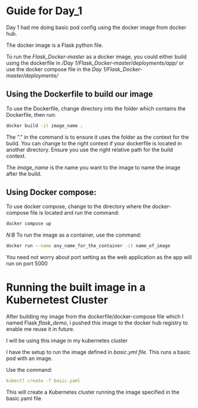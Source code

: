 # Guide for Day_1

Day 1 had me doing basic pod config using the docker image from docker hub.

The docker image is a Flask python file.

To run the *Flask_Docker-master* as a docker image, you could either build using the dockerfile in */Day 1/Flask_Docker-master/deployments/app/* or use the docker compose file in the *Day 1/Flask_Docker-master/deployments/*


## Using the Dockerfile to build our image

To use the Dockerfile, change directory into the folder which contains the Dockerfile, then run:

```cmd
docker build -it image_name .
```
The "." in the command is to ensure it uses the folder as the context for the build. You can change to the right context if your dockerfile is located in another directory. Ensure you use the right relative path for the build context.

The *image_name* is the name you want to the image to name the image after the build.

## Using Docker compose:

To use docker compose, change to the directory where the docker-compose file is located and run the command:
```cmd
docker compose up
```

_N:B_ To run the image as a container, use the command:
```cmd
docker run --name any_name_for_the_container -it name_of_image
```

You need not worry about port setting as the web application as the app will run on port 5000

# Running the built image in a Kubernetest Cluster

After building my image from the dockerfile/docker-compose file which I named Flask _flask_demo_, i pushed this image to the docker hub registry to enable me reuse it in future.

I will be using this image in my kubernetes cluster

I have the setup to run the image defined in _basic.yml file._ This runs a basic pod with an image.

Use the command:

```yaml
kubectl create -f basic.yaml
```

This will create a Kubernetes cluster running the image specified in the basic.yaml file

